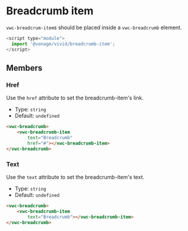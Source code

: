 # Breadcrumb item

`vwc-breadcrum-item`s should be placed inside a `vwc-breadcrumb` element.

```js
<script type="module">
  import '@vonage/vivid/breadcrumb-item';
</script>
```

## Members


### Href


Use the `href` attribute to set the breadcrumb-item's link.

- Type: `string`
- Default: `undefined`

```html preview
<vwc-breadcrumb>
	<vwc-breadcrumb-item
		text="Breadcrumb"
		href="#"></vwc-breadcrumb-item>
</vwc-breadcrumb>
```

### Text

Use the `text` attribute to set the breadcrumb-item's text.

- Type: `string`
- Default: `undefined`

```html preview
<vwc-breadcrumb>
	<vwc-breadcrumb-item
		text="Breadcrumb"></vwc-breadcrumb-item>
</vwc-breadcrumb>
```
